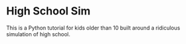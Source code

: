 # High School Sim

This is a Python tutorial for kids older than 10
built around a ridiculous simulation of high school.
